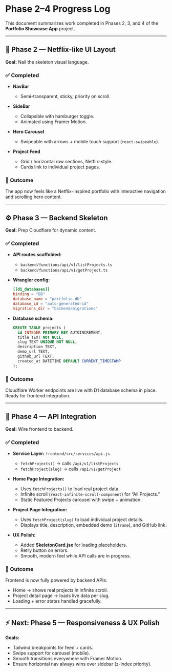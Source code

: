 # Phase 2–4 Progress Log

This document summarizes work completed in Phases 2, 3, and 4 of the **Portfolio Showcase App** project.

---

## 🎨 Phase 2 — Netflix-like UI Layout

**Goal:** Nail the skeleton visual language.

### ✅ Completed

* **NavBar**

  * Semi-transparent, sticky, priority on scroll.
* **SideBar**

  * Collapsible with hamburger toggle.
  * Animated using Framer Motion.
* **Hero Carousel**

  * Swipeable with arrows + mobile touch support (`react-swipeable`).
* **Project Feed**

  * Grid / horizontal row sections, Netflix-style.
  * Cards link to individual project pages.

### 📌 Outcome

The app now feels like a Netflix-inspired portfolio with interactive navigation and scrolling hero content.

---

## ⚙️ Phase 3 — Backend Skeleton

**Goal:** Prep Cloudflare for dynamic content.

### ✅ Completed

* **API routes scaffolded:**

  * `backend/functions/api/v1/listProjects.ts`
  * `backend/functions/api/v1/getProject.ts`
* **Wrangler config:**

  ```toml
  [[d1_databases]]
  binding = "DB"
  database_name = "portfolio-db"
  database_id = "auto-generated-id"
  migrations_dir = "backend/migrations"
  ```
* **Database schema:**

  ```sql
  CREATE TABLE projects (
    id INTEGER PRIMARY KEY AUTOINCREMENT,
    title TEXT NOT NULL,
    slug TEXT UNIQUE NOT NULL,
    description TEXT,
    demo_url TEXT,
    github_url TEXT,
    created_at DATETIME DEFAULT CURRENT_TIMESTAMP
  );
  ```

### 📌 Outcome

Cloudflare Worker endpoints are live with D1 database schema in place. Ready for frontend integration.

---

## 🔌 Phase 4 — API Integration

**Goal:** Wire frontend to backend.

### ✅ Completed

* **Service Layer:** `frontend/src/services/api.js`

  * `fetchProjects()` → calls `/api/v1/listProjects`
  * `fetchProject(slug)` → calls `/api/v1/getProject`
* **Home Page Integration:**

  * Uses `fetchProjects()` to load real project data.
  * Infinite scroll (`react-infinite-scroll-component`) for “All Projects.”
  * Static Featured Projects carousel with swipe + animation.
* **Project Page Integration:**

  * Uses `fetchProject(slug)` to load individual project details.
  * Displays title, description, embedded demo (`iframe`), and GitHub link.
* **UX Polish:**

  * Added **SkeletonCard.jsx** for loading placeholders.
  * Retry button on errors.
  * Smooth, modern feel while API calls are in progress.

### 📌 Outcome

Frontend is now fully powered by backend APIs:

* Home → shows real projects in infinite scroll.
* Project detail page → loads live data per slug.
* Loading + error states handled gracefully.

---

## ⚡ Next: Phase 5 — Responsiveness & UX Polish

**Goals:**

* Tailwind breakpoints for feed + cards.
* Swipe support for carousel (mobile).
* Smooth transitions everywhere with Framer Motion.
* Ensure horizontal nav always wins over sidebar (z-index priority).
